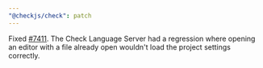 ```yaml
---
"@checkjs/check": patch
---
```


Fixed [#7411](https://github.com/checkjs/check/issues/7411). The Check Language Server had a regression where opening an editor with a file already open wouldn't load the project settings correctly.
